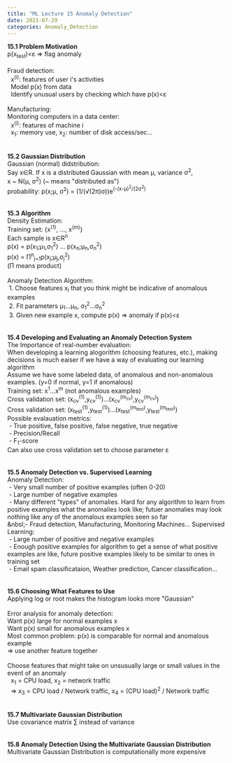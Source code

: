 ```yaml
---
title: "ML Lecture 15 Anomaly Detection"
date: 2021-07-29
categories: Anomaly_Detection
---
```

**15.1 Problem Motivation**\
p(x<sub>test</sub>)<ε => flag anomaly\
\
Fraud detection:\
&nbsp; x<sup>(i)</sup>: features of user i's activities\
&nbsp; Model p(x) from data\
&nbsp; Identify unusual users by checking which have p(x)<ε\
\
Manufacturing:\
Monitoring computers in a data center:\
&nbsp; x<sup>(i)</sup>: features of machine i\
&nbsp; x<sub>1</sub>: memory use, x<sub>2</sub>: number of disk access/sec...\
\
\
**15.2 Gaussian Distribution**\
Gaussian (normal) didstribution:\
Say x∈R. If x is a distributed Gaussian with mean μ, variance σ<sup>2</sup>,\
x ~ N(μ, σ<sup>2</sup>) (~ means "distributed as")\
probability: p(x;μ, σ<sup>2</sup>) = (1/(√(2π)σ))e<sup>(-(x-μ)<sup>2</sup>/(2σ<sup>2</sup>)</sup>\
\
\
**15.3 Algorithm**\
Density Estimation:\
Training set: {x<sup>(1)</sup>, ..., x<sup>(m)</sup>}\
Each sample is x∈R<sup>n</sup>\
p(x) = p(x<sub>1</sub>;μ<sub>1</sub>,σ<sub>1</sub><sup>2</sup>) ... p(x<sub>n</sub>;μ<sub>n</sub>,σ<sub>n</sub><sup>2</sup>)\
p(x) = Π<sup>n</sup><sub>j=1</sub>p(x<sub>j</sub>;μ<sub>j</sub>,σ<sub>j</sub><sup>2</sup>)\
(Π means product)\
\
Anomaly Detection Algorithm:\
&nbsp;1. Choose features x<sub>i</sub> that you think might be indicative of anomalous examples\
&nbsp;2. Fit parameters μ<sub>1</sub>...μ<sub>n</sub>, σ<sub>1</sub><sup>2</sup>...σ<sub>n</sub><sup>2</sup>\
&nbsp;3. Given new example x, compute p(x) => anomaly if p(x)<ε\
\
\
**15.4 Developing and Evaluating an Anomaly Detection System**\
The Importance of real-number evaluation:\
When developing a learning alogorithm (choosing features, etc.), making decisions is much eaiser if we have a way of evaluating our learning algorithm\
Assume we have some labeled data, of anomalous and non-anomalous examples. (y=0 if normal, y=1 if anomalous)\
Training set: x<sup>1</sup>...x<sup>m</sup> (not anomalous examples)\
Cross validation set: (x<sub>cv</sub><sup>(1)</sup>,y<sub>cv</sub><sup>(1)</sup>)...(x<sub>cv</sub><sup>(m<sub>cv</sub>)</sup>,y<sub>cv</sub><sup>(m<sub>cv</sub>)</sup>)\
Cross validation set: (x<sub>test</sub><sup>(1)</sup>,y<sub>test</sub><sup>(1)</sup>)...(x<sub>test</sub><sup>(m<sub>test</sub>)</sup>,y<sub>test</sub><sup>(m<sub>test</sub>)</sup>)\
Possible evalauation metrics:\
&nbsp;- True positive, false positive, false negative, true negative\
&nbsp;- Precision/Recall\
&nbsp;- F<sub>1</sub>-score\
Can also use cross validation set to choose parameter ε\
\
\
**15.5 Anomaly Detection vs. Supervised Learning**\
Anomaly Detection:\
&nbsp;- Very small number of positive examples (often 0-20)\
&nbsp;- Large number of negative examples\
&nbsp;- Many different "types" of anomalies. Hard for any algorithm to learn from positive examples what the anomalies look like; futuer anomalies may look nothing like any of the anomalous examples seen so far\
&nbsl;- Fraud detection, Manufacturing, Monitoring Machines...
Supervised Learning:\
&nbsp;- Large number of positive and negative examples\
&nbsp;- Enough positive examples for algorithm to get a sense of what positive examples are like, future positive examples likely to be similar to ones in training set\
&nbsp;- Email spam classificataion, Weather prediction, Cancer classification...\
\
\
**15.6 Choosing What Features to Use**\
Applying log or root makes the histogram looks more "Gaussian"\
\
Error analysis for anomaly detection:\
Want p(x) large for normal examples x\
Want p(x) small for anomalous examples x\
Most common problem: p(x) is comparable for normal and anomalous example\
=> use another feature together\
\
Choose features that might take on unsusually large or small values in the event of an anomaly\
&nbsp; x<sub>1</sub> = CPU load, x<sub>2</sub> = network traffic\
&nbsp; => x<sub>3</sub> = CPU load / Network traffic, x<sub>4</sub> = (CPU load)<sup>2</sup> / Network traffic\
\
\
**15.7 Multivariate Gaussian Distribution**\
Use covariance matrix ∑ instead of variance\
\
\
**15.8 Anomaly Detection Using the Multivariate Gaussian Distribution**\
Multivariate Gaussian Distribution is computationally more expensive
